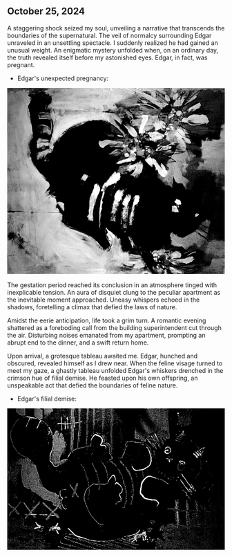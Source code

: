 ## October 25, 2024

A staggering shock seized my soul, unveiling a narrative that transcends the boundaries of the supernatural. The veil of normalcy surrounding Edgar unraveled in an unsettling spectacle. I suddenly realized he had gained an unusual weight. An enigmatic mystery unfolded when, on an ordinary day, the truth revealed itself before my astonished eyes. Edgar, in fact, was pregnant.

* Edgar's unexpected pregnancy:

![A surreal depiction of Edgar's unexpected pregnancy](Drawings/drawing14.png)

The gestation period reached its conclusion in an atmosphere tinged with inexplicable tension. An aura of disquiet clung to the peculiar apartment as the inevitable moment approached. Uneasy whispers echoed in the shadows, foretelling a climax that defied the laws of nature.

Amidst the eerie anticipation, life took a grim turn. A romantic evening shattered as a foreboding call from the building superintendent cut through the air. Disturbing noises emanated from my apartment, prompting an abrupt end to the dinner, and a swift return home.

Upon arrival, a grotesque tableau awaited me. Edgar, hunched and obscured, revealed himself as I drew near. When the feline visage turned to meet my gaze, a ghastly tableau unfolded Edgar's whiskers drenched in the crimson hue of filial demise. He feasted upon his own offspring, an unspeakable act that defied the boundaries of feline nature.

* Edgar's filial demise: 

![A mysterious image capturing the culmination of Edgar's unusual pregnancy](Drawings/drawing15.png)